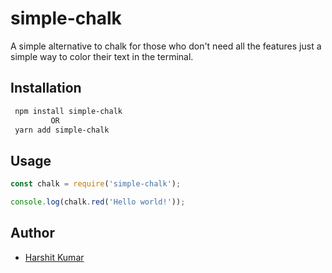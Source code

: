 # simple-chalk

A simple alternative to chalk for those who don't need all the features just a simple way to color their text in the terminal.

## Installation

```bash
 npm install simple-chalk 
         OR 
 yarn add simple-chalk
```

## Usage

```js
const chalk = require('simple-chalk');

console.log(chalk.red('Hello world!'));
```

## Author

-   [Harshit Kumar](https://www.harshitkumar.tech)



